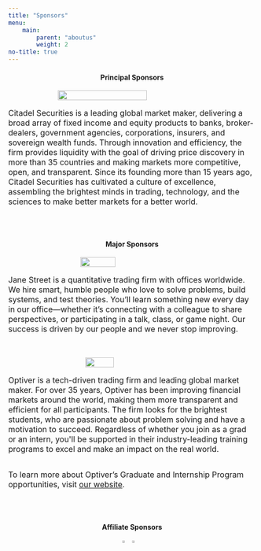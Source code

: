 ```yaml
---
title: "Sponsors"
menu: 
    main:
        parent: "aboutus"
        weight: 2
no-title: true
---
```


<style type="text/css">
  ol { list-style-type: lower-alpha !important; }
</style>

<h4 style="text-align: center">Principal Sponsors</h4>
<div>
    <div style="display: flex; flex-direction: column;">
        <img src="/assets/citadel_securities_logo.png" style="height: 60%; width: 60%; min-width: 250px; margin: auto;"/>
        <p style="margin-top: 1rem; margin-bottom: 1rem; font-size: 1rem;">
            Citadel Securities is a leading global market maker, delivering a broad array of fixed income and equity products to banks, broker-dealers, government agencies, corporations, insurers, and sovereign wealth funds. Through innovation and efficiency, the firm provides liquidity with the goal of driving price discovery in more than 35 countries and making markets more competitive, open, and transparent. Since its founding more than 15 years ago, Citadel Securities has cultivated a culture of excellence, assembling the brightest minds in trading, technology, and the sciences to make better markets for a better world.
        </p>
    </div>
    <div style="height: 2rem"></div>
</div>

<h4 style="text-align: center">Major Sponsors</h4>
<div>
    <div style="display: flex; flex-direction: column;">
        <img src="/assets/js_logo.png" style="height: 34%; width: 34%; min-width: 210px; margin: auto;"/>
        <p style="margin-top: 1rem; margin-bottom: 1rem; font-size: 1rem;">
            Jane Street is a quantitative trading firm with offices worldwide. We hire smart, humble people who love to solve problems, build systems, and test theories. You’ll learn something new every day in our office—whether it’s connecting with a colleague to share perspectives, or participating in a talk, class, or game night. Our success is driven by our people and we never stop improving.
        </p>
    </div>
    <div style="height: 2rem"></div>
    <div style="display: flex; flex-direction: column;">
        <img src="/assets/optiver_logoo.png" style="height: 29%; width: 29%; min-width: 200px; margin: auto; padding-left: 0.65rem" />
        <p style="margin-top: 1rem; margin-bottom: 1rem; font-size: 1rem;">
            Optiver is a tech-driven trading firm and leading global market maker. For over 35 years, Optiver has been improving financial markets around the world, making them more transparent and efficient for all participants. The firm looks for the brightest students, who are passionate about problem solving and have a motivation to succeed. Regardless of whether you join as a grad or an intern, you'll be supported in their industry-leading training programs to excel and make an impact on the real world.
        </p>
        <p style="font-size: 1rem;">
            To learn more about Optiver’s Graduate and Internship Program opportunities, visit <a href="https://optiver.com/working-at-optiver/graduate-and-student/">our website<a>.
        </p>
    </div>
    <div style="height: 2rem; font-size: 1rem;"></div>
</div>

<h4 style="text-align: center">Affiliate Sponsors</h4>
<div style="display: flex; justify-content: center;">
    <div>
        <img src="/assets/unsw_computing_logo.png" style="width: 50%; margin: auto;"/>
    </div>
    <div>
        <img src="/assets/unsw_math_logo.png" style="width: 50%; margin: auto;"/>
    </div>
</div>

